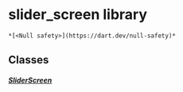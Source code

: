 


# slider_screen library






    *[<Null safety>](https://dart.dev/null-safety)*





## Classes

##### [SliderScreen](../smeup_screens_test_slider_screen/SliderScreen-class.md)



 















